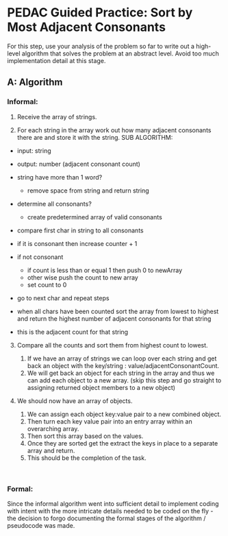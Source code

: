 # PEDAC Guided Practice: Sort by Most Adjacent Consonants

For this step, use your analysis of the problem so far to write out a high-level algorithm that solves the problem at an abstract level. Avoid too much implementation detail at this stage.

## A: Algorithm

### Informal:

1. Receive the array of strings.

2. For each string in the array work out how many adjacent consonants there are and store it with the string.
  SUB ALGORITHM:
  - input: string
  - output: number (adjacent consonant count)

  - string have more than 1 word?
    - remove space from string and return string

  - determine all consonants?
    - create predetermined array of valid consonants
  
  - compare first char in string to all consonants
  - if it is consonant then increase counter + 1
  - if not consonant 
    - if count is less than or equal 1 then push 0 to newArray 
    - other wise push the count to new array
    - set count to 0
  - go to next char and repeat steps
  - when all chars have been counted sort the array from lowest to highest and return the highest number of adjacent consonants for that string
  - this is the adjacent count for that string
   
   
3. Compare all the counts and sort them from highest count to lowest.
   1. If we have an array of strings we can loop over each string and get back an object with the key/string : value/adjacentConsonantCount. 
   2. We will get back an object for each string in the array and thus we can add each object to a new array. (skip this step and go straight to assigning returned object members to a new object)

4. We should now have an array of objects. 
   1. We can assign each object key:value pair to a new combined object. 
   2. Then turn each key value pair into an entry array within an overarching array.
   3. Then sort this array based on the values.
   4. Once they are sorted get the extract the keys in place to a separate array and return.
   5. This should be the completion of the task.

<br>

### Formal:

Since the informal algorithm went into sufficient detail to implement coding with intent with the more intricate details needed to be coded on the fly - the decision to forgo documenting the formal stages of the algorithm / pseudocode was made.